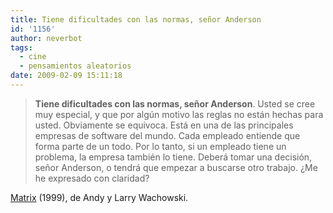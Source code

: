 ```yaml
---
title: Tiene dificultades con las normas, señor Anderson
id: '1156'
author: neverbot
tags:
  - cine
  - pensamientos aleatorios
date: 2009-02-09 15:11:18
---
```


> **Tiene dificultades con las normas, señor Anderson**. Usted se cree muy especial, y que por algún motivo las reglas no están hechas para usted. Obviamente se equivoca. Está en una de las principales empresas de software del mundo. Cada empleado entiende que forma parte de un todo. Por lo tanto, si un empleado tiene un problema, la empresa también lo tiene. Deberá tomar una decisión, señor Anderson, o tendrá que empezar a buscarse otro trabajo. ¿Me he expresado con claridad?

[Matrix](http://www.imdb.com/title/tt0133093/) (1999), de Andy y Larry Wachowski.